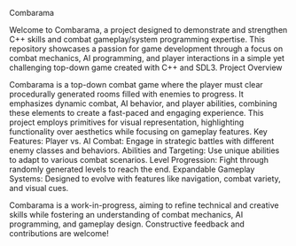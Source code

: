 Combarama

Welcome to Combarama, a project designed to demonstrate and strengthen C++ skills and combat gameplay/system programming expertise. This repository showcases a passion for game development through a focus on combat mechanics, AI programming, and player interactions in a simple yet challenging top-down game created with C++ and SDL3.
Project Overview

Combarama is a top-down combat game where the player must clear procedurally generated rooms filled with enemies to progress. It emphasizes dynamic combat, AI behavior, and player abilities, combining these elements to create a fast-paced and engaging experience. This project employs primitives for visual representation, highlighting functionality over aesthetics while focusing on gameplay features.
Key Features:
  Player vs. AI Combat: Engage in strategic battles with different enemy classes and behaviors.
  Abilities and Targeting: Use unique abilities to adapt to various combat scenarios.
  Level Progression: Fight through randomly generated levels to reach the end.
  Expandable Gameplay Systems: Designed to evolve with features like navigation, combat variety, and visual cues.


  Combarama is a work-in-progress, aiming to refine technical and creative skills while fostering an understanding of combat mechanics, AI programming, and gameplay design. Constructive feedback and contributions are welcome!
